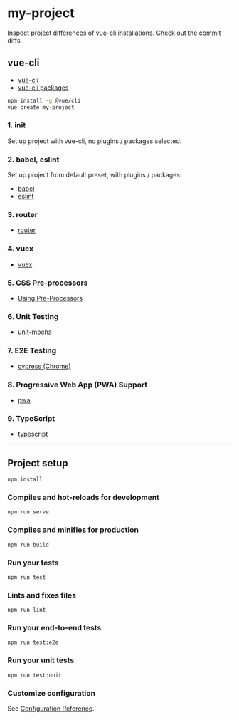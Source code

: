 # my-project

Inspect project differences of vue-cli installations.
Check out the commit diffs.

## vue-cli

* [vue-cli](https://cli.vuejs.org/)
* [vue-cli packages](https://github.com/vuejs/vue-cli/tree/dev/packages/%40vue)

```bash
npm install -g @vue/cli
vue create my-project
```

### 1. init

Set up project with vue-cli, no plugins / packages selected.

### 2. babel, eslint

Set up project from default preset, with plugins / packages:

* [babel](https://github.com/vuejs/vue-cli/tree/dev/packages/%40vue/cli-plugin-babel)
* [eslint](https://github.com/vuejs/vue-cli/tree/dev/packages/%40vue/cli-plugin-eslint)

### 3. router

* [router](https://router.vuejs.org/)

### 4. vuex

* [vuex](https://vuex.vuejs.org/)

### 5. CSS Pre-processors

* [Using Pre-Processors](https://vue-loader.vuejs.org/guide/pre-processors.html)

### 6. Unit Testing

* [unit-mocha](https://github.com/vuejs/vue-cli/tree/dev/packages/%40vue/cli-plugin-unit-mocha)

### 7. E2E Testing

* [cypress (Chrome)](https://github.com/vuejs/vue-cli/tree/dev/packages/%40vue/cli-plugin-e2e-cypress)

### 8. Progressive Web App (PWA) Support

* [pwa](https://github.com/vuejs/vue-cli/tree/dev/packages/%40vue/cli-plugin-pwa)

### 9. TypeScript

* [typescript](https://github.com/vuejs/vue-cli/tree/dev/packages/%40vue/eslint-config-typescript)


---


## Project setup
```
npm install
```

### Compiles and hot-reloads for development
```
npm run serve
```

### Compiles and minifies for production
```
npm run build
```

### Run your tests
```
npm run test
```

### Lints and fixes files
```
npm run lint
```

### Run your end-to-end tests
```
npm run test:e2e
```

### Run your unit tests
```
npm run test:unit
```

### Customize configuration
See [Configuration Reference](https://cli.vuejs.org/config/).
